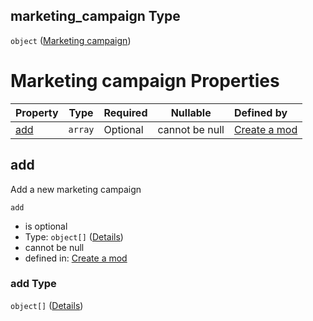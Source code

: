 ## marketing_campaign Type

`object` ([Marketing campaign](generic-properties-marketing-campaign.md))

# Marketing campaign Properties

| Property    | Type    | Required | Nullable       | Defined by                                                                                                                                                            |
| :---------- | ------- | -------- | -------------- | :-------------------------------------------------------------------------------------------------------------------------------------------------------------------- |
| [add](#add) | `array` | Optional | cannot be null | [Create a mod](generic-properties-marketing-campaign-properties-add.md "http&#x3A;//www.city-game-studio.com/mod.json#/properties/marketing_campaign/properties/add") |

## add

Add a new marketing campaign


`add`

-   is optional
-   Type: `object[]` ([Details](generic-properties-marketing-campaign-properties-add-items.md))
-   cannot be null
-   defined in: [Create a mod](generic-properties-marketing-campaign-properties-add.md "http&#x3A;//www.city-game-studio.com/mod.json#/properties/marketing_campaign/properties/add")

### add Type

`object[]` ([Details](generic-properties-marketing-campaign-properties-add-items.md))
